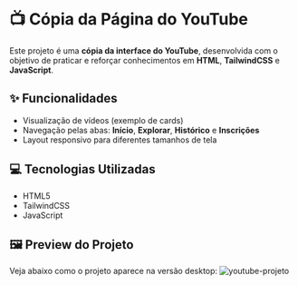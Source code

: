 # 📺 Cópia da Página do YouTube

Este projeto é uma **cópia da interface do YouTube**, desenvolvida com o objetivo de praticar e reforçar conhecimentos em **HTML**, **TailwindCSS** e **JavaScript**.

## ✨ Funcionalidades

- Visualização de vídeos (exemplo de cards)
- Navegação pelas abas: **Início**, **Explorar**, **Histórico** e **Inscrições**
- Layout responsivo para diferentes tamanhos de tela

## 💻 Tecnologias Utilizadas

- HTML5
- TailwindCSS
- JavaScript

## 🖼️ Preview do Projeto

Veja abaixo como o projeto aparece na versão desktop:
![youtube-projeto](https://github.com/user-attachments/assets/f38101b0-fa59-4886-8af6-a8bb5d082e9a)
